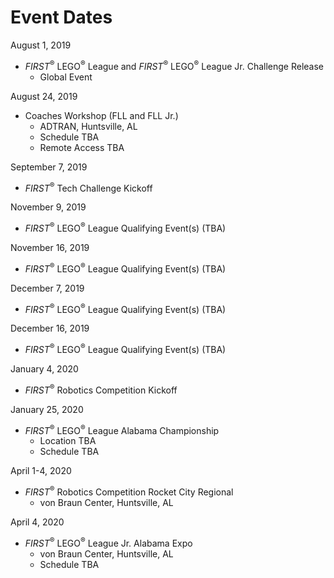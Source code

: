 # Event Dates

August 1, 2019
- *FIRST*<sup>&reg;</sup> LEGO<sup>&reg;</sup> League and *FIRST*<sup>&reg;</sup> LEGO<sup>&reg;</sup> League Jr. Challenge Release
    - Global Event

August 24, 2019
- Coaches Workshop (FLL and FLL Jr.)
    - ADTRAN, Huntsville, AL
    - Schedule TBA
    - Remote Access TBA
    
September 7, 2019
- *FIRST*<sup>&reg;</sup> Tech Challenge Kickoff

November 9, 2019
- *FIRST*<sup>&reg;</sup> LEGO<sup>&reg;</sup> League Qualifying Event(s) (TBA)

November 16, 2019
- *FIRST*<sup>&reg;</sup> LEGO<sup>&reg;</sup> League Qualifying Event(s) (TBA)

December 7, 2019
- *FIRST*<sup>&reg;</sup> LEGO<sup>&reg;</sup> League Qualifying Event(s) (TBA)

December 16, 2019
- *FIRST*<sup>&reg;</sup> LEGO<sup>&reg;</sup> League Qualifying Event(s) (TBA)

January 4, 2020
- *FIRST*<sup>&reg;</sup> Robotics Competition Kickoff

January 25, 2020
- *FIRST*<sup>&reg;</sup> LEGO<sup>&reg;</sup> League Alabama Championship
    - Location TBA
    - Schedule TBA
    
April 1-4, 2020
- *FIRST*<sup>&reg;</sup> Robotics Competition Rocket City Regional
    - von Braun Center, Huntsville, AL

April 4, 2020
- *FIRST*<sup>&reg;</sup> LEGO<sup>&reg;</sup> League Jr. Alabama Expo
    - von Braun Center, Huntsville, AL
    - Schedule TBA
